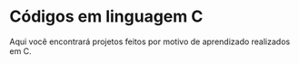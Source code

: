 # Códigos em linguagem C

Aqui você encontrará projetos feitos por motivo de aprendizado realizados em C.
